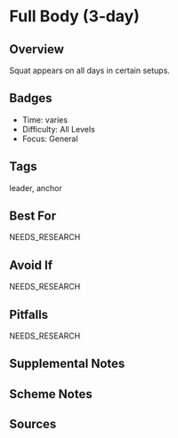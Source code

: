 # Full Body (3‑day)


## Overview
Squat appears on all days in certain setups.

## Badges
- Time: varies
- Difficulty: All Levels
- Focus: General

## Tags
leader, anchor

## Best For
NEEDS_RESEARCH

## Avoid If
NEEDS_RESEARCH

## Pitfalls
NEEDS_RESEARCH

## Supplemental Notes


## Scheme Notes


## Sources

